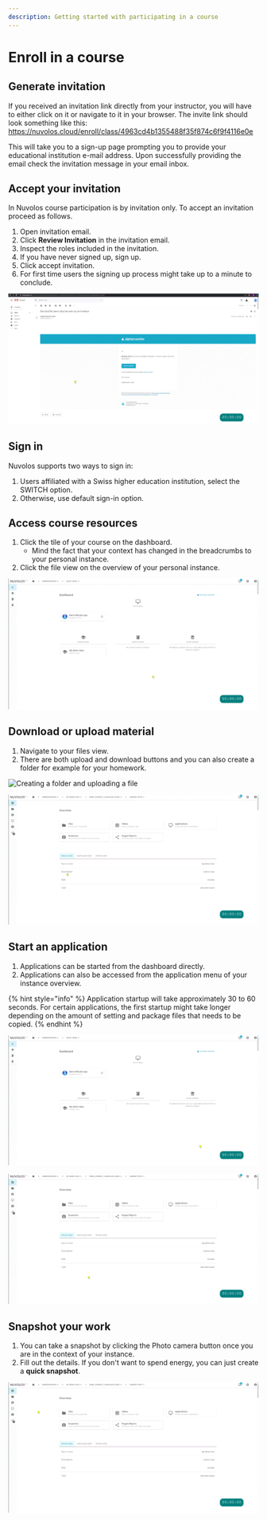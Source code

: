 ```yaml
---
description: Getting started with participating in a course
---
```


# Enroll in a course

## Generate invitation

If you received an invitation link directly from your instructor, you will have to either click on it or navigate to it in your browser. The invite link should look something like this: https://nuvolos.cloud/enroll/class/4963cd4b1355488f35f874c6f9f4116e0e

This will take you to a sign-up page prompting you to provide your educational institution e-mail address. Upon successfully providing the email check the invitation message in your email inbox.

## Accept your invitation

In Nuvolos course participation is by invitation only. To accept an invitation proceed as follows.

1. Open invitation email.
2. Click **Review Invitation** in the invitation email.
3. Inspect the roles included in the invitation.
4. If you have never signed up, sign up.
5. Click accept invitation.
6. For first time users the signing up process might take up to a minute to conclude.

![](../../.gitbook/assets/accept_invite_1_ed.gif)

## Sign in

Nuvolos supports two ways to sign in:

1. Users affiliated with a Swiss higher education institution, select the SWITCH option.
2. Otherwise, use default sign-in option.

## Access course resources

1. Click the tile of your course on the dashboard.
   * Mind the fact that your context has changed in the breadcrumbs to your personal instance.
2. Click the file view on the overview of your personal instance.

![Using the dashboard to quickly navigate to your class](../../.gitbook/assets/find_class_material_ed.gif)

## Download or upload material

1. Navigate to your files view.
2. There are both upload and download buttons and you can also create a folder for example for your homework.

![Creating a folder and uploading a file](../../.gitbook/assets/create_folder_upload_ed.gif)

![Downloading a file](../../.gitbook/assets/download_file_ed.gif)

## Start an application

1. Applications can be started from the dashboard directly.
2. Applications can also be accessed from the application menu of your instance overview.

{% hint style="info" %}
Application startup will take approximately 30 to 60 seconds. For certain applications, the first startup might take longer depending on the amount of setting and package files that needs to be copied. 
{% endhint %}

![Starting an app from your dashboard](../../.gitbook/assets/app_start_dashboard_ed.gif)

![Starting an app from your instance overview](../../.gitbook/assets/app_start_instance_ed.gif)

## Snapshot your work

1. You can take a snapshot by clicking the Photo camera button once you are in the context of your instance.
2. Fill out the details. If you don't want to spend energy, you can just create a **quick snapshot**.

![Creating a snapshot of your work](../../.gitbook/assets/snapshot_student_ed.gif)





